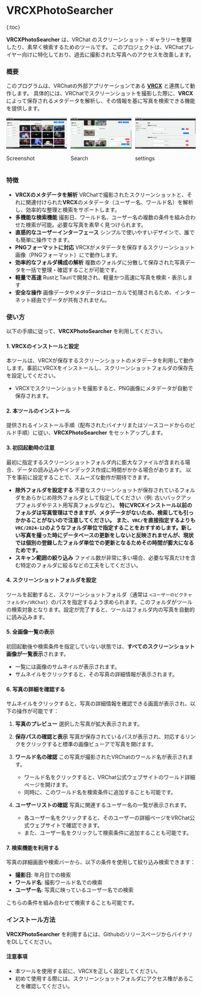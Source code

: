 # VRCXPhotoSearcher

{:toc}

**VRCXPhotoSearcher** は、VRChat のスクリーンショット・ギャラリーを整理したり、素早く検索するためのツールです。
このプロジェクトは、VRChatプレイヤー向けに特化しており、過去に撮影された写真へのアクセスを改善します。

### 概要

このプログラムは、VRChatの外部アプリケーションである **[VRCX](https://github.com/vrcx-team/VRCX/)** と連携して動作します。
具体的には、VRChatでスクリーンショットを撮影した際に、**VRCX** によって保存されるメタデータを解析し、その情報を基に写真を検索できる機能を提供します。

<div style="display: flex; gap: 10px;">
  <div>
    <img src="./screenshots/topscreenshot_ja.png" alt="Screenshot 1" width="200">
    <p>Screenshot</p>
  </div>
  <div>
    <img src="./screenshots/search_ja.png" alt="Screenshot 2" width="200">
    <p>Search</p>
  </div>
  <div>
    <img src="./screenshots/settings_ja.png" alt="Screenshot 3" width="200">
    <p>settings</p>
  </div>
</div>

### 特徴

- **VRCXのメタデータを解析**
  VRChatで撮影されたスクリーンショットと、それに関連付けられた**VRCX**のメタデータ（ユーザー名、ワールド名）を解析し、効率的な整理と検索をサポートします。
- **多機能な検索機能**
  撮影日、ワールド名、ユーザー名の複数の条件を組み合わせた検索が可能。必要な写真を素早く見つけられます。
- **直感的なユーザーインターフェース**
  シンプルで使いやすいデザインで、誰でも簡単に操作できます。
- **PNGフォーマットに対応**
  VRCXがメタデータを保存するスクリーンショット画像（PNGフォーマット）にで動作します。
- **効率的なフォルダ構成の解析**
  複数のフォルダに分散して保存された写真データを一括で整理・確認することが可能です。
- **軽量で高速**
  RustとTauriで開発され、軽量かつ高速に写真を検索・表示します
- **安全な操作**
  画像データやメタデータはローカルで処理されるため、インターネット経由でデータが共有されません。

### 使い方

以下の手順に従って、**VRCXPhotoSearcher** を利用してください。

#### 1. **VRCXのインストールと設定**

本ツールは、VRCXが保存するスクリーンショットのメタデータを利用して動作します。事前にVRCXをインストールし、スクリーンショットフォルダの保存先を設定してください。

- VRCXでスクリーンショットを撮影すると、PNG画像にメタデータが自動で保存されます。

#### 2. **本ツールのインストール**

提供されるインストール手順（配布されたバイナリまたはソースコードからのビルド手順）に従い、**VRCXPhotoSearcher** をセットアップします。

#### 3. **初回起動時の注意**

最初に指定するスクリーンショットフォルダ内に膨大なファイルが含まれる場合、データの読み込みやインデックス作成に時間がかかる場合があります。
以下を事前に設定することで、スムーズな動作が期待できます。

- **除外フォルダを設定する**
  不要なスクリーンショットが保存されているフォルダをあらかじめ除外フォルダとして指定してください（例: 古いバックアップフォルダやテスト用写真フォルダなど）。
  **特にVRCXインストール以前のフォルダは写真管理はできますが、メタデータがないため、検索しても引っかかることがないので注意してください。**
  **また、`VRC/`を直接指定するよりも`VRC/2024-12`のようなフォルダ単位で指定することをおすすめします。新しい写真を撮った時にデータベースの更新をしないと反映されませんが、現状では個別の登録したフォルダ単位での更新となるためその時間が膨大になるためです。**
- **スキャン範囲の絞り込み**
  ファイル数が非常に多い場合、必要な写真だけを含む特定のフォルダに絞るなどの工夫をしてください。

#### 4. **スクリーンショットフォルダを設定**

ツールを起動すると、スクリーンショットフォルダ（通常は `<ユーザーのピクチャフォルダ>/VRChat`）のパスを指定するよう求められます。このフォルダがツールの検索対象となります。設定が完了すると、ツールはフォルダ内の写真を自動的に読み込みます。

#### 5. **全画像一覧の表示**

初回起動後や検索条件を指定していない状態では、**すべてのスクリーンショット画像が一覧表示**されます。

- 一覧には画像のサムネイルが表示されます。
- サムネイルをクリックすると、その写真の詳細情報が表示されます。

#### 6. **写真の詳細を確認する**

サムネイルをクリックすると、写真の詳細情報を確認できる画面が表示され、以下の操作が可能です：

1. **写真のプレビュー**
   選択した写真が拡大表示されます。
2. **保存パスの確認と表示**
   写真が保存されているパスが表示され、対応するリンクをクリックすると標準の画像ビューアで写真を開けます。
3. **ワールド名の確認**
   この写真が撮影されたVRChatのワールド名が表示されます。

   - ワールド名をクリックすると、VRChat公式ウェブサイトのワールド詳細ページを開けます。
   - 同時に、このワールド名を検索条件に追加することも可能です。

4. **ユーザーリストの確認**
   写真に関連するユーザー名の一覧が表示されます。
   - 各ユーザー名をクリックすると、そのユーザーの詳細ページをVRChat公式ウェブサイトで確認できます。
   - また、ユーザー名をクリックして検索条件に追加することも可能です。

#### 7. **検索機能を利用する**

写真の詳細画面や検索バーから、以下の条件を使用して絞り込み検索できます：

- **撮影日**: 年月日での検索
- **ワールド名**: 撮影ワールド名での検索
- **ユーザー名**: 写真に映っているユーザー名での検索

こちらの条件を組み合わせて検索することも可能です。

### インストール方法

**VRCXPhotoSearcher** を利用するには、GithubのリリースページからバイナリをDLしてください。

#### 注意事項

- 本ツールを使用する前に、VRCXを正しく設定してください。
- 初めて使用する際には、スクリーンショットフォルダにアクセス権があることを確認してください。

